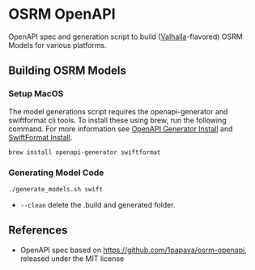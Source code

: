 # OSRM OpenAPI

OpenAPI spec and generation script to build ([Valhalla](https://github.com/valhalla/valhalla)-flavored) OSRM Models for various platforms.

## Building OSRM Models

### Setup MacOS

The model generations script requires the openapi-generator and swiftformat cli tools. To install these using brew, run the following command.
For more information see [OpenAPI Generator Install](https://openapi-generator.tech/docs/installation) and [SwiftFormat Install](https://github.com/nicklockwood/SwiftFormat?tab=readme-ov-file#how-do-i-install-it).

```
brew install openapi-generator swiftformat
```

### Generating Model Code

```sh
./generate_models.sh swift
```

* `--clean` delete the .build and generated folder.

## References 

- OpenAPI spec based on <https://github.com/1papaya/osrm-openapi>, released under the MIT license